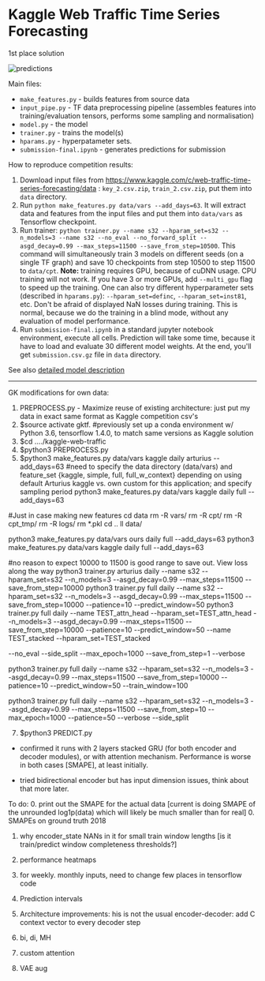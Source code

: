 # Kaggle Web Traffic Time Series Forecasting
1st place solution

![predictions](images/predictions.png)

Main files:
 * `make_features.py` - builds features from source data
 * `input_pipe.py` - TF data preprocessing pipeline (assembles features
  into training/evaluation tensors, performs some sampling and normalisation)
 * `model.py` - the model
 * `trainer.py` - trains the model(s)
 * `hparams.py` - hyperpatameter sets.
 * `submission-final.ipynb` - generates predictions for submission

How to reproduce competition results:
1. Download input files from https://www.kaggle.com/c/web-traffic-time-series-forecasting/data :
`key_2.csv.zip`, `train_2.csv.zip`, put them into `data` directory.
2. Run `python make_features.py data/vars --add_days=63`. It will
extract data and features from the input files and put them into
`data/vars` as Tensorflow checkpoint.
3. Run trainer:
`python trainer.py --name s32 --hparam_set=s32 --n_models=3 --name s32 --no_eval --no_forward_split
 --asgd_decay=0.99 --max_steps=11500 --save_from_step=10500`. This command
 will simultaneously train 3 models on different seeds (on a single TF graph)
 and save 10 checkpoints from step 10500 to step 11500 to `data/cpt`.
 __Note:__ training requires GPU, because of cuDNN usage. CPU training will not work.
 If you have 3 or more GPUs, add `--multi_gpu` flag to speed up the training. One can also try different
hyperparameter sets (described in `hparams.py`): `--hparam_set=definc`,
`--hparam_set=inst81`, etc.
Don't be afraid of displayed NaN losses during training. This is normal,
because we do the training in a blind mode, without any evaluation of model performance.
4. Run `submission-final.ipynb` in a standard jupyter notebook environment,
execute all cells. Prediction will take some time, because it have to
load and evaluate 30 different model weights. At the end,
you'll get `submission.csv.gz` file in `data` directory.

See also [detailed model description](how_it_works.md)




-----------------------------------

GK modifications for own data:
1. PREPROCESS.py - Maximize reuse of existing architecture: just put my data in exact same format as Kaggle competition csv's
2. $source activate gktf.  #previously set up a conda environment w/ Python 3.6, tensorflow 1.4.0, to match same versions as Kaggle solution
3. $cd ..../kaggle-web-traffic
4. $python3 PREPROCESS.py
5. $python3 make_features.py data/vars kaggle daily arturius --add_days=63 #need to specify the data directory (data/vars) and feature_set {kaggle, simple, full, full_w_context} depending on using default Arturius kaggle vs. own custom for this application; and specify sampling period
python3 make_features.py data/vars kaggle daily full --add_days=63

#Just in case making new features
cd data
rm -R vars/
rm -R cpt/
rm -R cpt_tmp/
rm -R logs/
rm *.pkl
cd ..
ll data/

python3 make_features.py data/vars ours daily full --add_days=63
python3 make_features.py data/vars kaggle daily full --add_days=63





#no reason to expect 10000 to 11500 is good range to save out. View loss along the way
python3 trainer.py arturius daily --name s32 --hparam_set=s32 --n_models=3 --asgd_decay=0.99 --max_steps=11500 --save_from_step=10000
python3 trainer.py full daily --name s32 --hparam_set=s32 --n_models=3 --asgd_decay=0.99 --max_steps=11500 --save_from_step=10000 --patience=10 --predict_window=50
python3 trainer.py full daily --name TEST_attn_head --hparam_set=TEST_attn_head --n_models=3 --asgd_decay=0.99 --max_steps=11500 --save_from_step=10000 --patience=10 --predict_window=50
--name TEST_stacked --hparam_set=TEST_stacked

--no_eval
--side_split
--max_epoch=1000
--save_from_step=1
--verbose


python3 trainer.py full daily --name s32 --hparam_set=s32 --n_models=3 --asgd_decay=0.99 --max_steps=11500 --save_from_step=10000 --patience=10 --predict_window=50 --train_window=100

python3 trainer.py full daily --name s32 --hparam_set=s32 --n_models=3 --asgd_decay=0.99 --max_steps=11500 --save_from_step=10 --max_epoch=1000 --patience=50 --verbose --side_split




7. $python3 PREDICT.py

- confirmed it runs with 2 layers stacked GRU (for both encoder and decoder modules), or with attention mechanism. Performance is worse in both cases [SMAPE], at least initially.

- tried bidirectional encoder but has input dimension issues, think about that more later.



To do:
0. print out the SMAPE for the actual data [current is doing SMAPE of the unrounded log1p(data) which will likely be much smaller than for real]
0. SMAPEs on ground truth 2018
1. why encoder_state NANs in it for small train window lengths [is it train/predict window completeness thresholds?]
1. performance heatmaps

2. for weekly. monthly inputs, need to change few places in tensorflow code
3. Prediction intervals
4. Architecture improvements: his is not the usual encoder-decoder:   add C context vector to every decoder step
4. bi, di, MH
5. custom attention
6. VAE aug